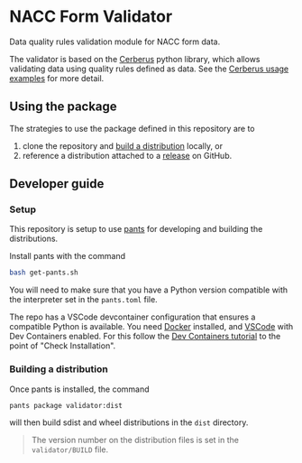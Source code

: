 # NACC Form Validator

Data quality rules validation module for NACC form data.

The validator is based on the [Cerberus](https://docs.python-cerberus.org/en/stable/index.html) python library, which allows validating data using quality rules defined as data. 
See the [Cerberus usage examples](https://docs.python-cerberus.org/en/stable/usage.html) for more detail.

## Using the package

The strategies to use the package defined in this repository are to 

1. clone the repository and [build a distribution](#building-a-distribution) locally, or
2. reference a distribution attached to a [release](https://github.com/naccdata/nacc-form-validator/releases) on GitHub.

## Developer guide

### Setup

This repository is setup to use [pants](pantsbuild.org) for developing and building the distributions.

Install pants with the command

```bash
bash get-pants.sh
```

You will need to make sure that you have a Python version compatible with the interpreter set in the `pants.toml` file.

The repo has a VSCode devcontainer configuration that ensures a compatible Python is available.
You need [Docker](https://www.docker.com) installed, and [VSCode](https://code.visualstudio.com) with Dev Containers enabled.
For this follow the [Dev Containers tutorial](https://code.visualstudio.com/docs/devcontainers/tutorial) to the point of "Check Installation".

### Building a distribution

Once pants is installed, the command 

```bash
pants package validator:dist
```

will then build sdist and wheel distributions in the `dist` directory.

> The version number on the distribution files is set in the `validator/BUILD` file.
